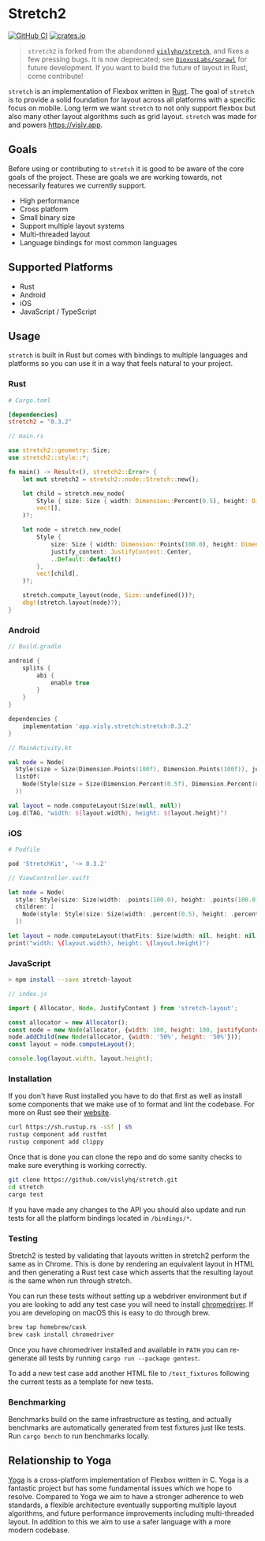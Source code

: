# Stretch2

[![GitHub CI](https://github.com/DioxusLabs/stretch/actions/workflows/ci.yml/badge.svg)](https://github.com/DioxusLabs/stretch/actions/workflows/ci.yml)
[![crates.io](https://img.shields.io/crates/v/stretch2.svg)](https://crates.io/crates/stretch2)

> `stretch2` is forked from the abandoned [`vislyhq/stretch`](https://github.com/vislyhq/stretch), and fixes a few pressing bugs. It is now deprecated; see [`DioxusLabs/sprawl`](https://github.com/DioxusLabs/sprawl) for future development. If you want to build the future of layout in Rust, come contribute!

`stretch` is an implementation of Flexbox written in [Rust](https://www.rust-lang.org).
The goal of `stretch` is to provide a solid foundation for layout across all platforms with a specific focus on mobile.
Long term we want `stretch` to not only support flexbox but also many other layout algorithms such as grid layout.
`stretch` was made for and powers <https://visly.app>.

## Goals

Before using or contributing to `stretch` it is good to be aware of the core goals of the project. These are goals we are working towards, not necessarily features we currently support.

- High performance
- Cross platform
- Small binary size
- Support multiple layout systems
- Multi-threaded layout
- Language bindings for most common languages

## Supported Platforms

- Rust
- Android
- iOS
- JavaScript / TypeScript

## Usage

`stretch` is built in Rust but comes with bindings to multiple languages and platforms so you can use it in a way that feels natural to your project.

### Rust

```toml
# Cargo.toml

[dependencies]
stretch2 = "0.3.2"
```

```rust
// main.rs

use stretch2::geometry::Size;
use stretch2::style::*;

fn main() -> Result<(), stretch2::Error> {
    let mut stretch2 = stretch2::node::Stretch::new();

    let child = stretch.new_node(
        Style { size: Size { width: Dimension::Percent(0.5), height: Dimension::Auto }, ..Default::default() },
        vec![],
    )?;

    let node = stretch.new_node(
        Style {
            size: Size { width: Dimension::Points(100.0), height: Dimension::Points(100.0) },
            justify_content: JustifyContent::Center,
            ..Default::default()
        },
        vec![child],
    )?;

    stretch.compute_layout(node, Size::undefined())?;
    dbg!(stretch.layout(node)?);
}

```

### Android

```groovy
// Build.gradle

android {
    splits {
        abi {
            enable true
        }
    }
}

dependencies {
    implementation 'app.visly.stretch:stretch:0.3.2'
}
```

```kotlin
// MainActivity.kt

val node = Node(
  Style(size = Size(Dimension.Points(100f), Dimension.Points(100f)), justifyContent = JustifyContent.Center),
  listOf(
    Node(Style(size = Size(Dimension.Percent(0.5f), Dimension.Percent(0.5f))), listOf())
  ))

val layout = node.computeLayout(Size(null, null))
Log.d(TAG, "width: ${layout.width}, height: ${layout.height}")
```

### iOS

```ruby
# Podfile

pod 'StretchKit', '~> 0.3.2'
```

```swift
// ViewController.swift

let node = Node(
  style: Style(size: Size(width: .points(100.0), height: .points(100.0)), justifyContent: .center),
  children: [
    Node(style: Style(size: Size(width: .percent(0.5), height: .percent(0.5))), children: [])
  ])

let layout = node.computeLayout(thatFits: Size(width: nil, height: nil))
print("width: \(layout.width), height: \(layout.height)")
```

### JavaScript

```bash
> npm install --save stretch-layout
```

```javascript
// index.js

import { Allocator, Node, JustifyContent } from 'stretch-layout';

const allocator = new Allocator();
const node = new Node(allocator, {width: 100, height: 100, justifyContent: JustifyContent.Center});
node.addChild(new Node(allocator, {width: '50%', height: '50%'}));
const layout = node.computeLayout();

console.log(layout.width, layout.height);
```

### Installation

If you don't have Rust installed you have to do that first as well as install some components that we make use of to format and lint the codebase. For more on Rust see their [website](https://www.rust-lang.org).

```bash
curl https://sh.rustup.rs -sSf | sh
rustup component add rustfmt
rustup component add clippy
```

Once that is done you can clone the repo and do some sanity checks to make sure everything is working correctly.

```bash
git clone https://github.com/vislyhq/stretch.git
cd stretch
cargo test
```

If you have made any changes to the API you should also update and run tests for all the platform bindings located in `/bindings/*`.

### Testing

Stretch2 is tested by validating that layouts written in stretch2 perform the same as in Chrome.
This is done by rendering an equivalent layout in HTML and then generating a Rust test case which asserts that the resulting layout is the same when run through stretch.

You can run these tests without setting up a webdriver environment but if you are looking to add any test case you will need to install [chromedriver](http://chromedriver.chromium.org).
If you are developing on macOS this is easy to do through brew.

```bash
brew tap homebrew/cask
brew cask install chromedriver
```

Once you have chromedriver installed and available in `PATH` you can re-generate all tests by running `cargo run --package gentest`.

To add a new test case add another HTML file to `/test_fixtures` following the current tests as a template for new tests.

### Benchmarking

Benchmarks build on the same infrastructure as testing, and actually benchmarks are automatically generated from test fixtures just like tests.
Run `cargo bench` to run benchmarks locally.

## Relationship to Yoga

[Yoga](https://www.yogalayout.com) is a cross-platform implementation of Flexbox written in C.
Yoga is a fantastic project but has some fundamental issues which we hope to resolve.
Compared to Yoga we aim to have a stronger adherence to web standards, a flexible architecture eventually supporting multiple layout algorithms, and future performance improvements including multi-threaded layout.
In addition to this we aim to use a safer language with a more modern codebase.
